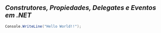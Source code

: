 ## *Construtores, Propiedades, Delegates e Eventos em .NET*

```C#
Console.WriteLine("Hello World!!");
```
